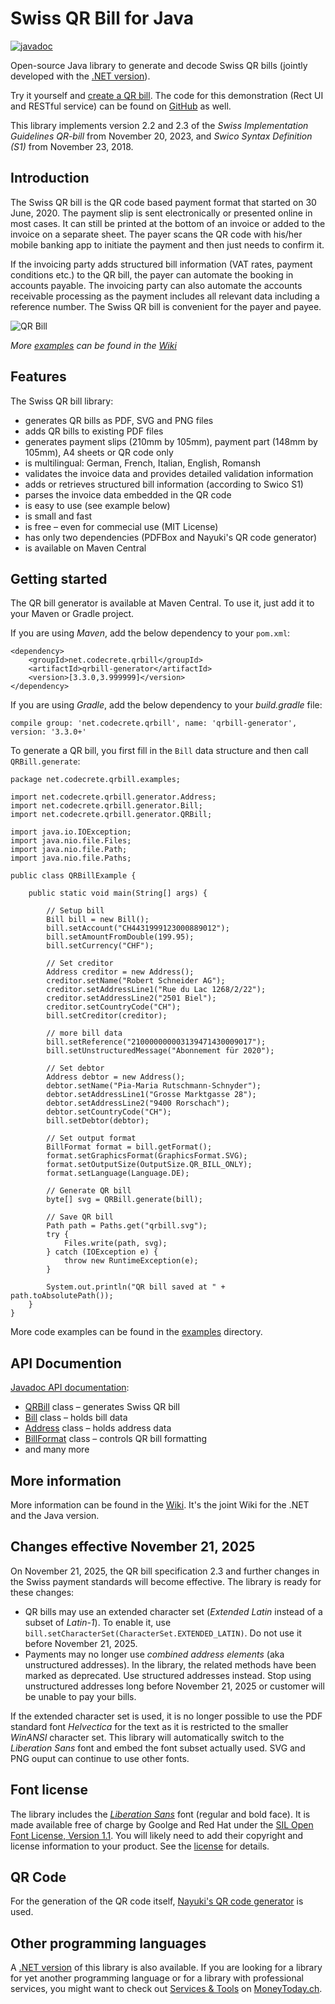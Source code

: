 # Swiss QR Bill for Java

[![javadoc](https://javadoc.io/badge2/net.codecrete.qrbill/qrbill-generator/javadoc.svg)](https://javadoc.io/doc/net.codecrete.qrbill/qrbill-generator)

Open-source Java library to generate and decode Swiss QR bills (jointly developed with the [.NET version](https://github.com/manuelbl/SwissQRBill.NET)).

Try it yourself and [create a QR bill](https://www.codecrete.net/qrbill). The code for this demonstration (Rect UI and RESTful service) can be found on [GitHub](https://github.com/manuelbl/SwissQRBillDemo) as well. 

This library implements version 2.2 and 2.3 of the *Swiss Implementation Guidelines QR-bill* from November 20, 2023, and *Swico Syntax Definition (S1)* from November 23, 2018.

## Introduction

The Swiss QR bill is the QR code based payment format that started on 30 June, 2020. The payment slip is sent electronically or presented online in most cases. It can still be printed at the bottom of an invoice or added to the invoice on a separate sheet. The payer scans the QR code with his/her mobile banking app to initiate the payment and then just needs to confirm it.

 If the invoicing party adds structured bill information (VAT rates, payment conditions etc.) to the QR bill, the payer can automate the booking in accounts payable. The invoicing party can also automate the accounts receivable processing as the payment includes all relevant data including a reference number. The Swiss QR bill is convenient for the payer and payee.

![QR Bill](https://raw.githubusercontent.com/wiki/manuelbl/SwissQRBill/images/qr-invoice-e1.svg?sanitize=true)

*More [examples](https://github.com/manuelbl/SwissQRBill/wiki/Swiss-QR-Invoice-Examples) can be found in the [Wiki](https://github.com/manuelbl/SwissQRBill/wiki)*

## Features

The Swiss QR bill library:

- generates QR bills as PDF, SVG and PNG files
- adds QR bills to existing PDF files
- generates payment slips (210mm by 105mm), payment part (148mm by 105mm), A4 sheets or QR code only
- is multilingual: German, French, Italian, English, Romansh
- validates the invoice data and provides detailed validation information
- adds or retrieves structured bill information (according to Swico S1)
- parses the invoice data embedded in the QR code
- is easy to use (see example below)
- is small and fast
- is free – even for commecial use (MIT License)
- has only two dependencies (PDFBox and Nayuki's QR code generator)
- is available on Maven Central

## Getting started

The QR bill generator is available at Maven Central. To use it, just add it to your Maven or Gradle project.

If you are using *Maven*, add the below dependency to your `pom.xml`:

    <dependency>
        <groupId>net.codecrete.qrbill</groupId>
        <artifactId>qrbill-generator</artifactId>
        <version>[3.3.0,3.999999]</version>
    </dependency>

If you are using *Gradle*, add the below dependency to your *build.gradle* file:

    compile group: 'net.codecrete.qrbill', name: 'qrbill-generator', version: '3.3.0+'

To generate a QR bill, you first fill in the `Bill` data structure and then call `QRBill.generate`:

    package net.codecrete.qrbill.examples;
    
    import net.codecrete.qrbill.generator.Address;
    import net.codecrete.qrbill.generator.Bill;
    import net.codecrete.qrbill.generator.QRBill;
    
    import java.io.IOException;
    import java.nio.file.Files;
    import java.nio.file.Path;
    import java.nio.file.Paths;
    
    public class QRBillExample {
    
        public static void main(String[] args) {
    
            // Setup bill
            Bill bill = new Bill();
            bill.setAccount("CH4431999123000889012");
            bill.setAmountFromDouble(199.95);
            bill.setCurrency("CHF");
    
            // Set creditor
            Address creditor = new Address();
            creditor.setName("Robert Schneider AG");
            creditor.setAddressLine1("Rue du Lac 1268/2/22");
            creditor.setAddressLine2("2501 Biel");
            creditor.setCountryCode("CH");
            bill.setCreditor(creditor);
    
            // more bill data
            bill.setReference("210000000003139471430009017");
            bill.setUnstructuredMessage("Abonnement für 2020");
    
            // Set debtor
            Address debtor = new Address();
            debtor.setName("Pia-Maria Rutschmann-Schnyder");
            debtor.setAddressLine1("Grosse Marktgasse 28");
            debtor.setAddressLine2("9400 Rorschach");
            debtor.setCountryCode("CH");
            bill.setDebtor(debtor);
    
            // Set output format
            BillFormat format = bill.getFormat();
            format.setGraphicsFormat(GraphicsFormat.SVG);
            format.setOutputSize(OutputSize.QR_BILL_ONLY);
            format.setLanguage(Language.DE);

            // Generate QR bill
            byte[] svg = QRBill.generate(bill);
    
            // Save QR bill
            Path path = Paths.get("qrbill.svg");
            try {
                Files.write(path, svg);
            } catch (IOException e) {
                throw new RuntimeException(e);
            }
    
            System.out.println("QR bill saved at " + path.toAbsolutePath());
        }
    }

More code examples can be found in the [examples](examples) directory.


## API Documention

[Javadoc API documentation](https://javadoc.io/doc/net.codecrete.qrbill/qrbill-generator):

- [QRBill](https://javadoc.io/doc/net.codecrete.qrbill/qrbill-generator/latest/net/codecrete/qrbill/generator/QRBill.html) class – generates Swiss QR bill
- [Bill](https://javadoc.io/doc/net.codecrete.qrbill/qrbill-generator/latest/net/codecrete/qrbill/generator/Bill.html) class – holds bill data
- [Address](https://javadoc.io/doc/net.codecrete.qrbill/qrbill-generator/latest/net/codecrete/qrbill/generator/Address.html) class – holds address data
- [BillFormat](https://javadoc.io/doc/net.codecrete.qrbill/qrbill-generator/latest/net/codecrete/qrbill/generator/BillFormat.html) class – controls QR bill formatting
- and many more


## More information

More information can be found in the [Wiki](https://github.com/manuelbl/SwissQRBill/wiki). It's the joint Wiki for the .NET and the Java version.


## Changes effective November 21, 2025

On November 21, 2025, the QR bill specification 2.3 and further changes in the Swiss payment standards will become effective. The library is ready for these changes:

- QR bills may use an extended character set (*Extended Latin* instead of a subset of *Latin-1*). To enable it, use `bill.setCharacterSet(CharacterSet.EXTENDED_LATIN)`. Do not use it before November 21, 2025.
- Payments may no longer use *combined address elements* (aka unstructured addresses). In the library, the related methods have been marked as deprecated. Use structured addresses instead. Stop using unstructured addresses long before November 21, 2025 or customer will be unable to pay your bills.

If the extended character set is used, it is no longer possible to use the PDF standard font *Helvectica* for the text as it is restricted to the smaller *WinANSI* character set. This library will automatically switch to the *Liberation Sans* font and embed the font subset actually used. SVG and PNG ouput can continue to use other fonts.


## Font license

The library includes the [*Liberation Sans*](https://github.com/liberationfonts/liberation-fonts) font (regular and bold face). It is made available free of charge by Goolge and Red Hat under the [SIL Open Font License, Version 1.1](https://github.com/liberationfonts/liberation-fonts/blob/main/LICENSE). You will likely need to add their copyright and license information to your product. See the [license](https://github.com/liberationfonts/liberation-fonts/blob/main/LICENSE) for details.



## QR Code

For the generation of the QR code itself, [Nayuki's QR code generator](https://github.com/nayuki/QR-Code-generator) is used.

## Other programming languages

A [.NET version](https://github.com/manuelbl/SwissQRBill.NET) of this library is also available. If you are looking for a library for yet another programming language or for a library with professional services, you might want to check out [Services & Tools](https://www.moneytoday.ch/iso20022/movers-shakers/software-hersteller/services-tools/) on [MoneyToday.ch](https://www.moneytoday.ch).
